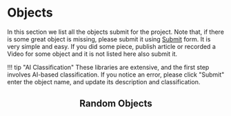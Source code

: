 # Objects

In this section we list all the objects submit for the project. Note that, if there is some great object is missing, please submit it using [Submit](../submit.md) form. It is very simple and easy. If you did some piece, publish article or recorded a Video for some object and it is not listed here also submit it. 

!!! tip "AI Classification"
    These libraries are extensive, and the first step involves AI-based classification. If you notice an error, please click "Submit" enter the object name, and update its description and classification.

<h2 align="center"><b>Random Objects</b></h2>

<div class="grid cards ">
    <ul id="random-objects"></ul>
</div>


<script>
document.addEventListener("DOMContentLoaded", () => {
    addObjects(false);
});
</script>


